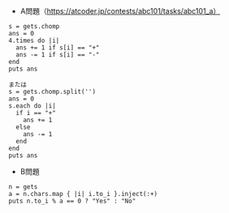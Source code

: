 - A問題（https://atcoder.jp/contests/abc101/tasks/abc101_a）

```
s = gets.chomp
ans = 0
4.times do |i|
  ans += 1 if s[i] == "+"
  ans -= 1 if s[i] == "-"
end
puts ans

または
s = gets.chomp.split('')
ans = 0
s.each do |i|
  if i == "+"
    ans += 1
  else
    ans -= 1
  end
end
puts ans
```

- B問題
```
n = gets
a = n.chars.map { |i| i.to_i }.inject(:+)
puts n.to_i % a == 0 ? "Yes" : "No"
```
